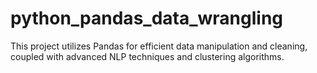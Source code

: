 # python_pandas_data_wrangling
This project utilizes Pandas for efficient data manipulation and cleaning, coupled with advanced NLP techniques and clustering algorithms.
